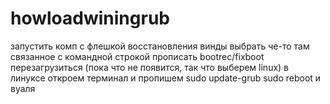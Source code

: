 # howloadwiningrub

запустить комп с флешкой восстановления винды
выбрать че-то там связанное с командной строкой
прописать bootrec/fixboot
перезагрузиться (пока что не появится, так что выберем linux)
в линуксе откроем терминал и пропишем sudo update-grub
sudo reboot и вуаля
